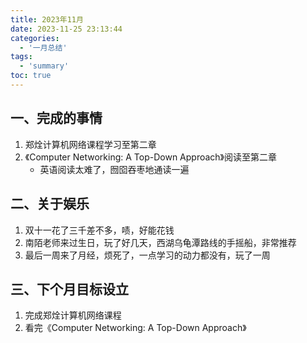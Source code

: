 ```yaml
---
title: 2023年11月
date: 2023-11-25 23:13:44
categories:
  - '一月总结'
tags:
  - 'summary'
toc: true
---
```


## 一、完成的事情

1. 郑烇计算机网络课程学习至第二章
2. 《Computer Networking: A Top-Down Approach》阅读至第二章
   - 英语阅读太难了，囫囵吞枣地通读一遍

## 二、关于娱乐

1. 双十一花了三千差不多，啧，好能花钱
2. 南陌老师来过生日，玩了好几天，西湖乌龟潭路线的手摇船，非常推荐
3. 最后一周来了月经，烦死了，一点学习的动力都没有，玩了一周

## 三、下个月目标设立

1. 完成郑烇计算机网络课程
2. 看完《Computer Networking: A Top-Down Approach》

